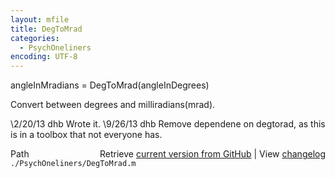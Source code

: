 ```yaml
---
layout: mfile
title: DegToMrad
categories:
  - PsychOneliners
encoding: UTF-8
---
```


angleInMradians = DegToMrad(angleInDegrees)

Convert between degrees and milliradians(mrad).

\2/20/13  dhb  Wrote it.
\9/26/13  dhb  Remove dependene on degtorad, as this is in a toolbox
              that not everyone has.


<div class="code_header" style="text-align:right;">
  <span style="float:left;">Path&nbsp;&nbsp;</span> <span class="counter">Retrieve <a href=
  "https://raw.github.com/Psychtoolbox-3/Psychtoolbox-3/beta/./PsychOneliners/DegToMrad.m">current version from GitHub</a> | View <a href=
  "https://github.com/Psychtoolbox-3/Psychtoolbox-3/commits/beta/./PsychOneliners/DegToMrad.m">changelog</a></span>
</div>
<div class="code">
  <code>./PsychOneliners/DegToMrad.m</code>
</div>
